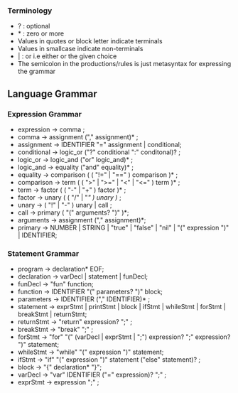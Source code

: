 ### Terminology
- ? : optional 
- \* : zero or more
- Values in quotes or block letter indicate terminals
- Values in smallcase indicate non-terminals
- | : or i.e either or the given choice
- The semicolon in the productions/rules is just metasyntax for expressing the grammar

## Language Grammar

### Expression Grammar
- expression -> comma ;
- comma -> assignment ("," assignment)* ;
- assignment -> IDENTIFIER "=" assignment | conditional;
- conditional -> logic_or ("?" conditional ":" conditonal)? ;
- logic_or -> logic_and ("or" logic_and)* ;
- logic_and -> equality ("and" equality)* ;
- equality -> comparison ( ( "!=" | "==" ) comparison )* ;
- comparison -> term ( ( ">" | ">=" | "<" | "<=" ) term )* ;
- term -> factor ( ( "-" | "+" ) factor )* ;
- factor -> unary ( ( "/" | "*" ) unary )* ;
- unary -> ( "!" | "-" ) unary | call ;
- call -> primary ( "(" arguments? ")" )*;
- arguments -> assignment ("," assignment)*;
- primary -> NUMBER | STRING | "true" | "false" | "nil" | "(" expression ")" | IDENTIFIER;


### Statement Grammar
- program -> declaration* EOF;
- declaration -> varDecl | statement | funDecl;
- funDecl -> "fun" function;
- function -> IDENTIFIER "(" parameters? ")" block;
- parameters -> IDENTIFIER ("," IDENTIFIER)* ;
- statement -> exprStmt | printStmt | block | ifStmt | whileStmt | forStmt | breakStmt | returnStmt;
- returnStmt -> "return" expression? ";" ;
- breakStmt -> "break" ";" ;
- forStmt -> "for" "(" (varDecl | exprStmt | ";") expression? ";" expression? ")" statement;
- whileStmt -> "while" "(" expression ")" statement;
- ifStmt -> "if" "(" expression ")" statement ("else" statement)? ;
- block -> "{" declaration* "}";
- varDecl -> "var" IDENTIFIER ("=" expression)? ";" ; 
- exprStmt -> expression ";" ;